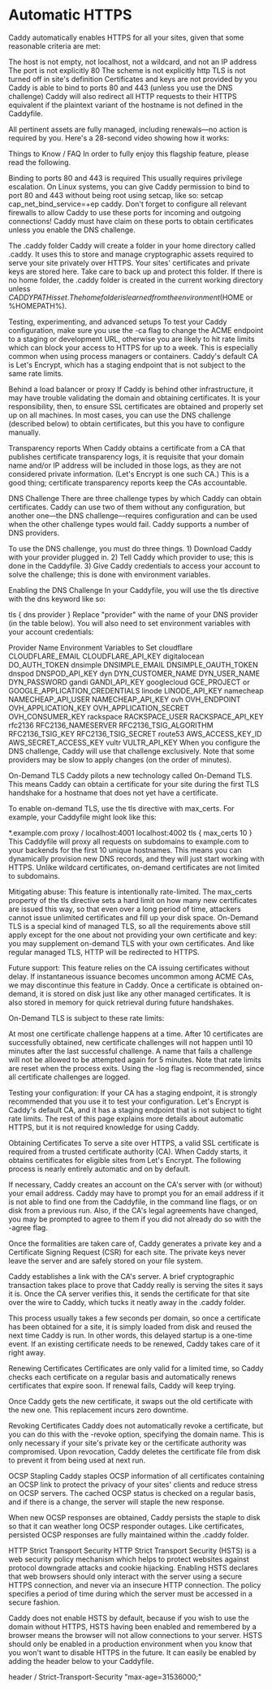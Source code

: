 # Automatic HTTPS
Caddy automatically enables HTTPS for all your sites, given that some reasonable criteria are met:

The host is not empty, not localhost, not a wildcard, and not an IP address
The port is not explicitly 80
The scheme is not explicitly http
TLS is not turned off in site's definition
Certificates and keys are not provided by you
Caddy is able to bind to ports 80 and 443 (unless you use the DNS challenge)
Caddy will also redirect all HTTP requests to their HTTPS equivalent if the plaintext variant of the hostname is not defined in the Caddyfile.

All pertinent assets are fully managed, including renewals—no action is required by you. Here's a 28-second video showing how it works:




Things to Know / FAQ
In order to fully enjoy this flagship feature, please read the following.

Binding to ports 80 and 443 is required
This usually requires privilege escalation. On Linux systems, you can give Caddy permission to bind to port 80 and 443 without being root using setcap, like so:  setcap cap_net_bind_service=+ep caddy. Don't forget to configure all relevant firewalls to allow Caddy to use these ports for incoming and outgoing connections! Caddy must have claim on these ports to obtain certificates unless you enable the DNS challenge.

The .caddy folder
Caddy will create a folder in your home directory called .caddy. It uses this to store and manage cryptographic assets required to serve your site privately over HTTPS. Your sites' certificates and private keys are stored here. Take care to back up and protect this folder. If there is no home folder, the .caddy folder is created in the current working directory unless  $CADDYPATH is set. The home folder is learned from the environment ($HOME or %HOMEPATH%).

Testing, experimenting, and advanced setups
To test your Caddy configuration, make sure you use the -ca flag to change the ACME endpoint to a staging or development URL, otherwise you are likely to hit rate limits which can block your access to HTTPS for up to a week. This is especially common when using process managers or containers. Caddy's default CA is Let's Encrypt, which has a staging endpoint that is not subject to the same rate limits.

Behind a load balancer or proxy
If Caddy is behind other infrastructure, it may have trouble validating the domain and obtaining certificates. It is your responsibility, then, to ensure SSL certificates are obtained and properly set up on all machines. In most cases, you can use the DNS challenge (described below) to obtain certificates, but this you have to configure manually.

Transparency reports
When Caddy obtains a certificate from a CA that publishes certificate transparency logs, it is requisite that your domain name and/or IP address will be included in those logs, as they are not considered private information. (Let's Encrypt is one such CA.) This is a good thing; certificate transparency reports keep the CAs accountable.

DNS Challenge
There are three challenge types by which Caddy can obtain certificates. Caddy can use two of them without any configuration, but another one—the DNS challenge—requires configuration and can be used when the other challenge types would fail. Caddy supports a number of DNS providers.

To use the DNS challenge, you must do three things. 1) Download Caddy with your provider plugged in. 2) Tell Caddy which provider to use; this is done in the Caddyfile. 3) Give Caddy credentials to access your account to solve the challenge; this is done with environment variables.

Enabling the DNS Challenge
In your Caddyfile, you will use the tls directive with the dns keyword like so:

tls {
    dns provider
}
Replace "provider" with the name of your DNS provider (in the table below). You will also need to set environment variables with your account credentials:

Provider Name	Environment Variables to Set
cloudflare	CLOUDFLARE_EMAIL
CLOUDFLARE_API_KEY
digitalocean	DO_AUTH_TOKEN
dnsimple	DNSIMPLE_EMAIL
DNSIMPLE_OAUTH_TOKEN
dnspod	DNSPOD_API_KEY
dyn	DYN_CUSTOMER_NAME
DYN_USER_NAME
DYN_PASSWORD
gandi	GANDI_API_KEY
googlecloud	GCE_PROJECT
or GOOGLE_APPLICATION_CREDENTIALS
linode	LINODE_API_KEY
namecheap	NAMECHEAP_API_USER
NAMECHEAP_API_KEY
ovh	OVH_ENDPOINT
OVH_APPLICATION_KEY
OVH_APPLICATION_SECRET
OVH_CONSUMER_KEY
rackspace	RACKSPACE_USER
RACKSPACE_API_KEY
rfc2136	RFC2136_NAMESERVER
RFC2136_TSIG_ALGORITHM
RFC2136_TSIG_KEY
RFC2136_TSIG_SECRET
route53	AWS_ACCESS_KEY_ID
AWS_SECRET_ACCESS_KEY
vultr	VULTR_API_KEY
When you configure the DNS challenge, Caddy will use that challenge exclusively. Note that some providers may be slow to apply changes (on the order of minutes).

On-Demand TLS
Caddy pilots a new technology called On-Demand TLS. This means Caddy can obtain a certificate for your site during the first TLS handshake for a hostname that does not yet have a certificate.

To enable on-demand TLS, use the tls directive with max_certs. For example, your Caddyfile might look like this:

*.example.com
proxy / localhost:4001 localhost:4002
tls {
    max_certs 10
}
This Caddyfile will proxy all requests on subdomains to example.com to your backends for the first 10 unique hostnames. This means you can dynamically provision new DNS records, and they will just start working with HTTPS. Unlike wildcard certificates, on-demand certificates are not limited to subdomains.

Mitigating abuse: This feature is intentionally rate-limited. The max_certs property of the tls directive sets a hard limit on how many new certificates are issued this way, so that even over a long period of time, attackers cannot issue unlimited certificates and fill up your disk space.
On-Demand TLS is a special kind of managed TLS, so all the requirements above still apply except for the one about not providing your own certificate and key: you may supplement on-demand TLS with your own certificates. And like regular managed TLS, HTTP will be redirected to HTTPS.

Future support: This feature relies on the CA issuing certificates without delay. If instantaneous issuance becomes uncommon among ACME CAs, we may discontinue this feature in Caddy.
Once a certificate is obtained on-demand, it is stored on disk just like any other managed certificates. It is also stored in memory for quick retrieval during future handshakes.

On-Demand TLS is subject to these rate limits:

At most one certificate challenge happens at a time.
After 10 certificates are successfully obtained, new certificate challenges will not happen until 10 minutes after the last successful challenge.
A name that fails a challenge will not be allowed to be attempted again for 5 minutes.
Note that rate limits are reset when the process exits. Using the -log flag is recommended, since all certificate challenges are logged.

Testing your configuration: If your CA has a staging endpoint, it is strongly recommended that you use it to test your configuration. Let's Encrypt is Caddy's default CA, and it has a staging endpoint that is not subject to tight rate limits.
The rest of this page explains more details about automatic HTTPS, but it is not required knowledge for using Caddy.

Obtaining Certificates
To serve a site over HTTPS, a valid SSL certificate is required from a trusted certificate authority (CA). When Caddy starts, it obtains certificates for eligible sites from Let's Encrypt. The following process is nearly entirely automatic and on by default.

If necessary, Caddy creates an account on the CA's server with (or without) your email address. Caddy may have to prompt you for an email address if it is not able to find one from the Caddyfile, in the command line flags, or on disk from a previous run. Also, if the CA's legal agreements have changed, you may be prompted to agree to them if you did not already do so with the -agree flag.

Once the formalities are taken care of, Caddy generates a private key and a Certificate Signing Request (CSR) for each site. The private keys never leave the server and are safely stored on your file system.

Caddy establishes a link with the CA's server. A brief cryptographic transaction takes place to prove that Caddy really is serving the sites it says it is. Once the CA server verifies this, it sends the certificate for that site over the wire to Caddy, which tucks it neatly away in the .caddy folder.

This process usually takes a few seconds per domain, so once a certificate has been obtained for a site, it is simply loaded from disk and reused the next time Caddy is run. In other words, this delayed startup is a one-time event. If an existing certificate needs to be renewed, Caddy takes care of it right away.

Renewing Certificates
Certificates are only valid for a limited time, so Caddy checks each certificate on a regular basis and automatically renews certificates that expire soon. If renewal fails, Caddy will keep trying.

Once Caddy gets the new certificate, it swaps out the old certificate with the new one. This replacement incurs zero downtime.

Revoking Certificates
Caddy does not automatically revoke a certificate, but you can do this with the -revoke option, specifying the domain name. This is only necessary if your site's private key or the certificate authority was compromised. Upon revocation, Caddy deletes the certificate file from disk to prevent it from being used at next run.

OCSP Stapling
Caddy staples OCSP information of all certificates containing an OCSP link to protect the privacy of your sites' clients and reduce stress on OCSP servers. The cached OCSP status is checked on a regular basis, and if there is a change, the server will staple the new response.

When new OCSP responses are obtained, Caddy persists the staple to disk so that it can weather long OCSP responder outages. Like certificates, persisted OCSP responses are fully maintained within the .caddy folder.

HTTP Strict Transport Security
HTTP Strict Transport Security (HSTS) is a web security policy mechanism which helps to protect websites against protocol downgrade attacks and cookie hijacking. Enabling HSTS declares that web browsers should only interact with the server using a secure HTTPS connection, and never via an insecure HTTP connection. The policy specifies a period of time during which the server must be accessed in a secure fashion.

Caddy does not enable HSTS by default, because if you wish to use the domain without HTTPS, HSTS having been enabled and remembered by a browser means the browser will not allow connections to your server. HSTS should only be enabled in a production environment when you know that you won't want to disable HTTPS in the future. It can easily be enabled by adding the header below to your Caddyfile.

header / Strict-Transport-Security "max-age=31536000;"